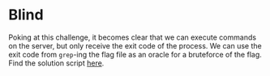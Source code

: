 # Blind

Poking at this challenge, it becomes clear that we can execute commands on the server, but only receive the exit code of the process. We can use the exit code from `grep`-ing the flag file as an oracle for a bruteforce of the flag. Find the solution script [here](./solve.py).
